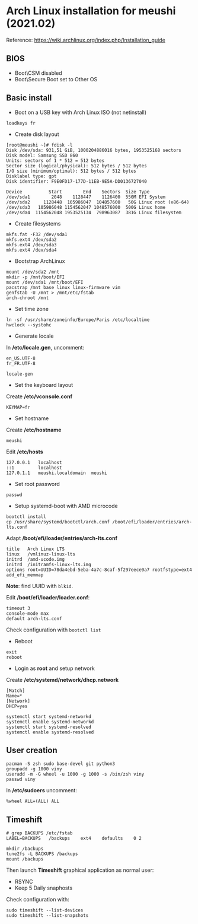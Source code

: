 # Arch Linux installation for meushi (2021.02)

Reference: https://wiki.archlinux.org/index.php/Installation_guide

## BIOS

* Boot\CSM disabled
* Boot\Secure Boot set to Other OS

## Basic install

* Boot on a USB key with Arch Linux ISO (not netinstall)

```loadkeys fr```

* Create disk layout

```
[root@meushi ~]# fdisk -l
Disk /dev/sda: 931,51 GiB, 1000204886016 bytes, 1953525168 sectors
Disk model: Samsung SSD 860 
Units: sectors of 1 * 512 = 512 bytes
Sector size (logical/physical): 512 bytes / 512 bytes
I/O size (minimum/optimal): 512 bytes / 512 bytes
Disklabel type: gpt
Disk identifier: F9E0FD17-177D-11EB-9E5A-DD0136727040

Device          Start        End    Sectors  Size Type
/dev/sda1        2048    1128447    1126400  550M EFI System
/dev/sda2     1128448  105986047  104857600   50G Linux root (x86-64)
/dev/sda3   105986048 1154562047 1048576000  500G Linux home
/dev/sda4  1154562048 1953525134  798963087  381G Linux filesystem
```

* Create filesystems

```
mkfs.fat -F32 /dev/sda1
mkfs.ext4 /dev/sda2
mkfs.ext4 /dev/sda3
mkfs.ext4 /dev/sda4
```

* Bootstrap ArchLinux

```
mount /dev/sda2 /mnt
mkdir -p /mnt/boot/EFI
mount /dev/sda1 /mnt/boot/EFI
pacstrap /mnt base linux linux-firmware vim
genfstab -U /mnt > /mnt/etc/fstab
arch-chroot /mnt
```

* Set time zone

```
ln -sf /usr/share/zoneinfo/Europe/Paris /etc/localtime
hwclock --systohc
```

* Generate locale

In **/etc/locale.gen**, uncomment:

```
en_US.UTF-8
fr_FR.UTF-8
```

```
locale-gen
```

* Set the keyboard layout  

Create **/etc/vconsole.conf**

```
KEYMAP=fr
```

* Set hostname

Create **/etc/hostname**

```
meushi
```

Edit **/etc/hosts**

```
127.0.0.1   localhost
::1		    localhost
127.0.1.1	meushi.localdomain	meushi
```

* Set root password

```
passwd
```

* Setup systemd-boot with AMD microcode

```
bootctl install
cp /usr/share/systemd/bootctl/arch.conf /boot/efi/loader/entries/arch-lts.conf
```

Adapt **/boot/efi/loader/entries/arch-lts.conf**

```
title   Arch Linux LTS
linux   /vmlinuz-linux-lts
initrd  /amd-ucode.img
initrd  /initramfs-linux-lts.img
options root=UUID=78da4ebd-5eba-4a7c-8caf-5f297eece0a7 rootfstype=ext4 add_efi_memmap
```

**Note**: find UUID with ```blkid```.

Edit **/boot/efi/loader/loader.conf**:

```
timeout 3
console-mode max
default arch-lts.conf
```

Check configuration with ```bootctl list```

* Reboot

```
exit
reboot
```

* Login as **root** and setup network

Create **/etc/systemd/network/dhcp.network**

```
[Match]
Name=*
[Network]
DHCP=yes
```

```
systemctl start systemd-networkd
systemctl enable systemd-networkd
systemctl start systemd-resolved
systemctl enable systemd-resolved
```

## User creation

```
pacman -S zsh sudo base-devel git python3
groupadd -g 1000 viny
useradd -m -G wheel -u 1000 -g 1000 -s /bin/zsh viny
passwd viny
```

In **/etc/sudoers** uncomment:

```
%wheel ALL=(ALL) ALL
```

## Timeshift


```
# grep BACKUPS /etc/fstab
LABEL=BACKUPS	/backups	ext4	defaults	0 2
```

```
mkdir /backups
tune2fs -L BACKUPS /backups
mount /backups
```

Then launch **Timeshift** graphical application as normal user:

* RSYNC
* Keep 5 Daily snaphosts

Check configuration with:

```
sudo timeshift --list-devices
sudo timeshift --list-snapshots
```

